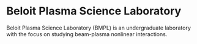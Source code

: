 # Beloit Plasma Science Laboratory 
Beloit Plasma Science Laboratory (BMPL) is an undergraduate laboratory with the focus on studying beam-plasma nonlinear interactions.
